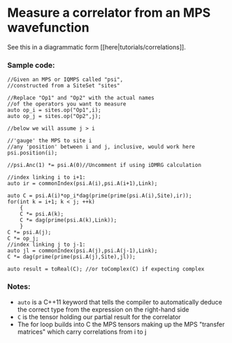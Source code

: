 # Measure a correlator from an MPS wavefunction #

See this in a diagrammatic form [[here|tutorials/correlations]].

### Sample code:

    //Given an MPS or IQMPS called "psi",
    //constructed from a SiteSet "sites"
    
    //Replace "Op1" and "Op2" with the actual names
    //of the operators you want to measure
    auto op_i = sites.op("Op1",i);
    auto op_j = sites.op("Op2",j);

    //below we will assume j > i

    //'gauge' the MPS to site i
    //any 'position' between i and j, inclusive, would work here
    psi.position(i); 

    //psi.Anc(1) *= psi.A(0)//Uncomment if using iDMRG calculation

    //index linking i to i+1:
    auto ir = commonIndex(psi.A(i),psi.A(i+1),Link);

    auto C = psi.A(i)*op_i*dag(prime(prime(psi.A(i),Site),ir));
    for(int k = i+1; k < j; ++k)
        {
        C *= psi.A(k);
        C *= dag(prime(psi.A(k),Link));
        }
    C *= psi.A(j);
    C *= op_j;
    //index linking j to j-1:
    auto jl = commonIndex(psi.A(j),psi.A(j-1),Link);
    C *= dag(prime(prime(psi.A(j),Site),jl));

    auto result = toReal(C); //or toComplex(C) if expecting complex

### Notes:
* `auto` is a C++11 keyword that tells the compiler to automatically deduce the correct type from the expression on the right-hand side
* `C` is the tensor holding our partial result for the correlator
* The for loop builds into C the MPS tensors making up the MPS "transfer matrices" which carry correlations from i to j


